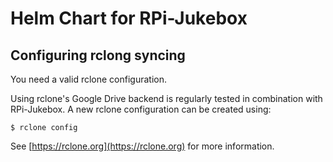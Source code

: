 # Helm Chart for RPi-Jukebox

## Configuring rclong syncing

You need a valid rclone configuration.

Using rclone's Google Drive backend is regularly tested in combination with RPi-Jukebox.
A new rclone configuration can be created using:

```
$ rclone config
```

See [https://rclone.org](https://rclone.org) for more information.

